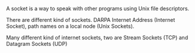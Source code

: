 A socket is a way to speak with other programs using Unix file descriptors.

There are different kind of sockets. DARPA Internet Address (Internet Socket),
path names on a local node (Unix Sockets).

Many different kind of internet sockets, two are Stream Sockets (TCP) and 
Datagram Sockets (UDP)
